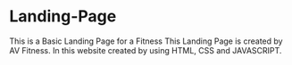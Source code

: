 # Landing-Page
This is a Basic Landing Page for a Fitness
This Landing Page is created by AV Fitness.
In this website created by using HTML, CSS and JAVASCRIPT.
